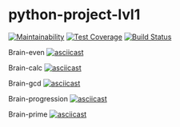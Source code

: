 # python-project-lvl1

[![Maintainability](https://api.codeclimate.com/v1/badges/40efd01ad90901b830e4/maintainability)](https://codeclimate.com/github/PolyMaG/python-project-lvl1/maintainability)
[![Test Coverage](https://api.codeclimate.com/v1/badges/40efd01ad90901b830e4/test_coverage)](https://codeclimate.com/github/PolyMaG/python-project-lvl1/test_coverage)
[![Build Status](https://travis-ci.com/PolyMaG/python-project-lvl1.svg?branch=master)](https://travis-ci.com/PolyMaG/python-project-lvl1)

Brain-even
[![asciicast](https://asciinema.org/a/MBSP6SUau11VChnpljMEbQSfo.svg)](https://asciinema.org/a/MBSP6SUau11VChnpljMEbQSfo)

Brain-calc
[![asciicast](https://asciinema.org/a/ATdZpz4Lm22c8AvFKJTIzs66S.svg)](https://asciinema.org/a/ATdZpz4Lm22c8AvFKJTIzs66S)

Brain-gcd
[![asciicast](https://asciinema.org/a/iORCargYJZALliVyhIGW09SZJ.svg)](https://asciinema.org/a/iORCargYJZALliVyhIGW09SZJ)

Brain-progression
[![asciicast](https://asciinema.org/a/IJ4ugI6ewAaP1QD4v0SeN5jxi.svg)](https://asciinema.org/a/IJ4ugI6ewAaP1QD4v0SeN5jxi)

Brain-prime
[![asciicast](https://asciinema.org/a/sSQa4YLHELInpUcU0oWUDRGVu.svg)](https://asciinema.org/a/sSQa4YLHELInpUcU0oWUDRGVu)
